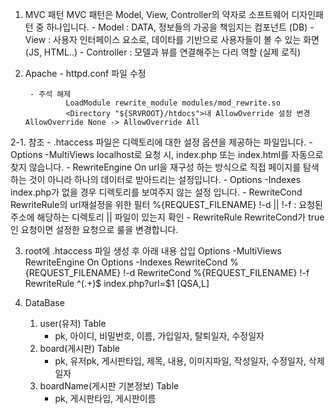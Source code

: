1. MVC 패턴
        MVC 패턴은 Model, View, Controller의 약자로 소프트웨어 디자인패턴 중 하나입니다. 
        - Model : DATA, 정보들의 가공을 책임지는 컴포넌트 (DB)
        - View : 사용자 인터페이스 요소로, 데이타를 기반으로 사용자들이 볼 수 있는 화면 (JS, HTML..)
        - Controller : 모델과 뷰를 연결해주는 다리 역할 (실제 로직)

2. Apache - httpd.conf 파일 수정

        - 주석 해제
                LoadModule rewrite_module modules/mod_rewrite.so
                <Directory "${SRVROOT}/htdocs">내 AllowOverride 설정 변경 AllowOverride None -> AllowOverride All
2-1. 참조 
        - .htaccess 파일은 디렉토리에 대한 설정 옵션을 제공하는 파일입니다. 
        - Options -MultiViews localhost로 요청 시, index.php 또는 index.html를 자동으로 찾지 않습니다. 
        - RewriteEngine On url을 재구성 하는 방식으로 직접 페이지를 탐색하는 것이 아니라 하나의 데이터로 받아드리는 설정입니다. 
        - Options -Indexes index.php가 없을 경우 디렉토리를 보여주지 않는 설정 입니다. 
        - RewriteCond RewriteRule의 url재설정을 위한 필터 %{REQUEST_FILENAME} !-d || !-f : 요청된 주소에 해당하는 디렉토리 || 파일이 있는지 확인 
        - RewriteRule RewriteCond가 true인 요청이면 설정한 요청으로 룰을 변경합니다.

3. root에 .htaccess 파일 생성 후 아래 내용 삽입 
        Options -MultiViews RewriteEngine On 
        Options -Indexes 
        RewriteCond %{REQUEST_FILENAME} !-d 
        RewriteCond %{REQUEST_FILENAME} !-f 
        RewriteRule ^(.+)$ index.php?url=$1 [QSA,L]

4. DataBase
    1) user(유저) Table
        - pk, 아이디, 비밀번호, 이름, 가입일자, 탈퇴일자, 수정일자
    2) board(게시판) Table
        - pk, 유저pk, 게시판타입, 제목, 내용, 이미지파일, 작성일자, 수정일자, 삭제일자
    3) boardName(게시판 기본정보) Table
        - pk, 게시판타입, 게시판이름
